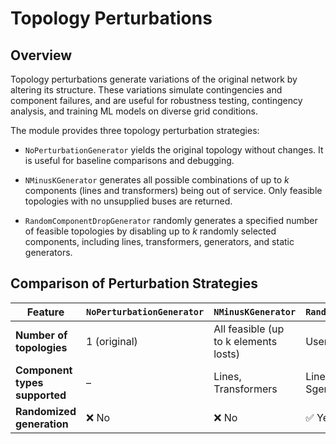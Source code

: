 # Topology Perturbations

## Overview

Topology perturbations generate variations of the original network by altering its structure. These variations simulate contingencies and component failures, and are useful for robustness testing, contingency analysis, and training ML models on diverse grid conditions.

The module provides three topology perturbation strategies:

- `NoPerturbationGenerator` yields the original topology without changes. It is useful for baseline comparisons and debugging.

- `NMinusKGenerator` generates all possible combinations of up to *k* components (lines and transformers) being out of service. Only feasible topologies with no unsupplied buses are returned.

- `RandomComponentDropGenerator` randomly generates a specified number of feasible topologies by disabling up to *k* randomly selected components, including lines, transformers, generators, and static generators. 

## Comparison of Perturbation Strategies

| Feature                            | `NoPerturbationGenerator` | `NMinusKGenerator`        | `RandomComponentDropGenerator` |
|-----------------------------------|----------------------------|---------------------------|--------------------------------|
| **Number of topologies**          | 1 (original)               | All feasible (up to k elements losts)    | User-defined (random)         |
| **Component types supported**     | –                          | Lines, Transformers       | Lines, Transformers, Gens, Sgens |
| **Randomized generation**         | ❌ No                      | ❌ No                     | ✅ Yes                         |


